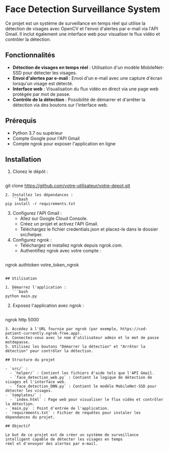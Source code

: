 # Face Detection Surveillance System

Ce projet est un système de surveillance en temps réel qui utilise la détection de visages avec OpenCV et l'envoi
d'alertes par e-mail via l'API Gmail. Il inclut également une interface web pour visualiser le flux vidéo et
contrôler la détection.

## Fonctionnalités

- **Détection de visages en temps réel** : Utilisation d'un modèle MobileNet-SSD pour détecter les visages.
- **Envoi d'alertes par e-mail** : Envoi d'un e-mail avec une capture d'écran lorsqu'un visage est détecté.
- **Interface web** : Visualisation du flux vidéo en direct via une page web protégée par mot de passe.
- **Contrôle de la détection** : Possibilité de démarrer et d'arrêter la détection via des boutons sur l'interface
web.

## Prérequis

- Python 3.7 ou supérieur
- Compte Google pour l'API Gmail
- Compte ngrok pour exposer l'application en ligne

## Installation

1. Clonez le dépôt :
   ```bash
git clone https://github.com/votre-utilisateur/votre-depot.git
```
2. Installez les dépendances :
   ```bash
pip install -r requirements.txt
```
3. Configurez l'API Gmail :
   * Allez sur Google Cloud Console.
   * Créez un projet et activez l'API Gmail.
   * Téléchargez le fichier credentials.json et placez-le dans le dossier src/helper.
4. Configurez ngrok :
   * Téléchargez et installez ngrok depuis ngrok.com.
   * Authentifiez ngrok avec votre compte :
     ```bash
ngrok authtoken votre_token_ngrok
```

## Utilisation

1. Démarrez l'application :
   ```bash
python main.py
```
2. Exposez l'application avec ngrok :
   ```bash
ngrok http 5000
```
3. Accédez à l'URL fournie par ngrok (par exemple, https://cod-patient-currently.ngrok-free.app).
4. Connectez-vous avec le nom d'utilisateur admin et le mot de passe motdepasse.
5. Utilisez les boutons "Démarrer la détection" et "Arrêter la détection" pour contrôler la détection.

## Structure du projet

- `src/` :
  - `helper/` : Contient les fichiers d'aide tels que l'API Gmail.
  - `face_detection_web.py` : Contient la logique de détection de visages et l'interface web.
  - `face_detection_DNN.py` : Contient le modèle MobileNet-SSD pour détecter les visages.
- `templates/` :
  - `index.html` : Page web pour visualiser le flux vidéo et contrôler la détection.
- `main.py` : Point d'entrée de l'application.
- `requirements.txt` : Fichier de requêtes pour instaler les dépendances du projet.

## Objectif

Le but de ce projet est de créer un système de surveillance intelligent capable de détecter les visages en temps
réel et d'envoyer des alertes par e-mail.